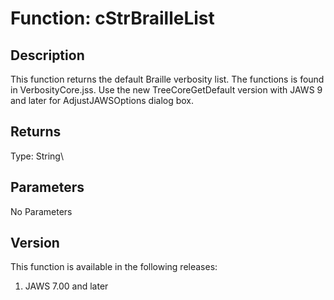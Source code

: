 # Function: cStrBrailleList

## Description

This function returns the default Braille verbosity list. The functions
is found in VerbosityCore.jss. Use the new TreeCoreGetDefault version
with JAWS 9 and later for AdjustJAWSOptions dialog box.

## Returns

Type: String\

## Parameters

No Parameters

## Version

This function is available in the following releases:

1.  JAWS 7.00 and later
